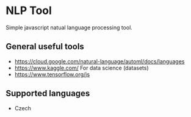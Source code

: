 # NLP Tool

Simple javascript natual language processing tool.

## General useful tools
- https://cloud.google.com/natural-language/automl/docs/languages
- https://www.kaggle.com/ For data science (datasets)
- https://www.tensorflow.org/js

## Supported languages
- Czech
